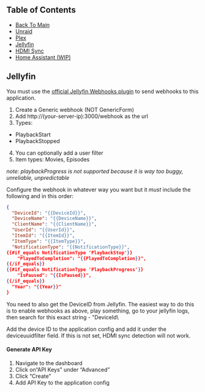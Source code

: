 ## Table of Contents
- [Back To Main](../readme.md)
- [Unraid](./setup_unraid.md)
- [Plex](./setup_plex.md)
- [Jellyfin](./setup_jellyfin.md)
- [HDMI Sync](./setup_hdmi_sync.md)
- [Home Assistant (WIP)](./setup_homeassistant.md)


## Jellyfin

You must use the [official Jellyfin Webhooks plugin](https://github.com/jellyfin/jellyfin-plugin-webhook/tree/master) to send webhooks to this application.

1) Create a Generic webhook (NOT GenericForm)
2) Add http://(your-server-ip):3000/webhook as the url
3) Types:
  * PlaybackStart
  * PlaybackStopped
4) You can optionally add a user filter
5) Item types: Movies, Episodes

*note: playbackProgress is not supported because it is way too buggy, unreliable, unpredictable*

Configure the webhook in whatever way you want but it *must* include the following and in this order:

```json
{
  "DeviceId": "{{DeviceId}}",
  "DeviceName": "{{DeviceName}}",
  "ClientName": "{{ClientName}}",
  "UserId": "{{UserId}}",
  "ItemId": "{{ItemId}}",
  "ItemType": "{{ItemType}}",
  "NotificationType": "{{NotificationType}}",
{{#if_equals NotificationType 'PlaybackStop'}}
    "PlayedToCompletion": "{{PlayedToCompletion}}",
{{/if_equals}}
{{#if_equals NotificationType 'PlaybackProgress'}}
    "IsPaused": "{{IsPaused}}",
{{/if_equals}}
  "Year": "{{Year}}"
}
```

You need to also get the DeviceID from Jellyfin. The easiest way to do this is to enable webhooks as above, play something, go to your jellyfin logs, then search for this exact string - \"DeviceId\

Add the device ID to the application config and add it under the deviceuuidfilter field. If this is not set, HDMI sync detection will not work.

#### Generate API Key

1) Navigate to the dashboard
2) Click on“API Keys” under “Advanced” 
3) Click “Create”
4) Add API Key to the application config
